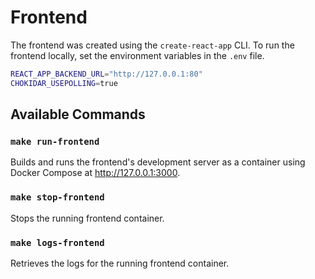 # Frontend

The frontend was created using the `create-react-app` CLI. To run the frontend locally, set the environment variables in the `.env` file.

```bash
REACT_APP_BACKEND_URL="http://127.0.0.1:80"
CHOKIDAR_USEPOLLING=true
```

## Available Commands

### `make run-frontend`

Builds and runs the frontend's development server as a container using Docker Compose at http://127.0.0.1:3000.

### `make stop-frontend`

Stops the running frontend container.

### `make logs-frontend`

Retrieves the logs for the running frontend container.
